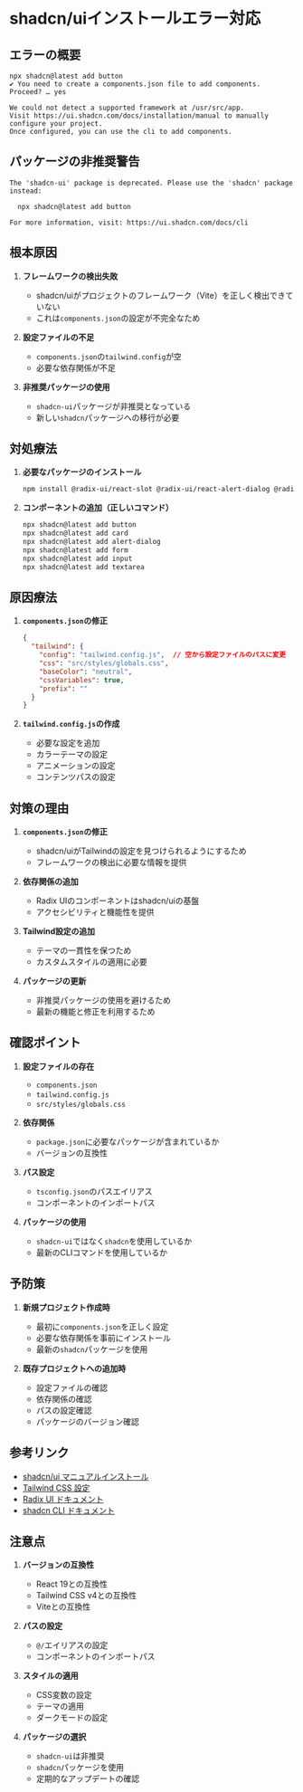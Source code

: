 # shadcn/uiインストールエラー対応

## エラーの概要
```
npx shadcn@latest add button
✔ You need to create a components.json file to add components. Proceed? … yes

We could not detect a supported framework at /usr/src/app.
Visit https://ui.shadcn.com/docs/installation/manual to manually configure your project.
Once configured, you can use the cli to add components.
```

## パッケージの非推奨警告
```
The 'shadcn-ui' package is deprecated. Please use the 'shadcn' package instead:

  npx shadcn@latest add button

For more information, visit: https://ui.shadcn.com/docs/cli
```

## 根本原因
1. **フレームワークの検出失敗**
   - shadcn/uiがプロジェクトのフレームワーク（Vite）を正しく検出できていない
   - これは`components.json`の設定が不完全なため

2. **設定ファイルの不足**
   - `components.json`の`tailwind.config`が空
   - 必要な依存関係が不足

3. **非推奨パッケージの使用**
   - `shadcn-ui`パッケージが非推奨となっている
   - 新しい`shadcn`パッケージへの移行が必要

## 対処療法
1. **必要なパッケージのインストール**
   ```bash
   npm install @radix-ui/react-slot @radix-ui/react-alert-dialog @radix-ui/react-label @radix-ui/react-form
   ```

2. **コンポーネントの追加（正しいコマンド）**
   ```bash
   npx shadcn@latest add button
   npx shadcn@latest add card
   npx shadcn@latest add alert-dialog
   npx shadcn@latest add form
   npx shadcn@latest add input
   npx shadcn@latest add textarea
   ```

## 原因療法
1. **`components.json`の修正**
   ```json
   {
     "tailwind": {
       "config": "tailwind.config.js",  // 空から設定ファイルのパスに変更
       "css": "src/styles/globals.css",
       "baseColor": "neutral",
       "cssVariables": true,
       "prefix": ""
     }
   }
   ```

2. **`tailwind.config.js`の作成**
   - 必要な設定を追加
   - カラーテーマの設定
   - アニメーションの設定
   - コンテンツパスの設定

## 対策の理由
1. **`components.json`の修正**
   - shadcn/uiがTailwindの設定を見つけられるようにするため
   - フレームワークの検出に必要な情報を提供

2. **依存関係の追加**
   - Radix UIのコンポーネントはshadcn/uiの基盤
   - アクセシビリティと機能性を提供

3. **Tailwind設定の追加**
   - テーマの一貫性を保つため
   - カスタムスタイルの適用に必要

4. **パッケージの更新**
   - 非推奨パッケージの使用を避けるため
   - 最新の機能と修正を利用するため

## 確認ポイント
1. **設定ファイルの存在**
   - `components.json`
   - `tailwind.config.js`
   - `src/styles/globals.css`

2. **依存関係**
   - `package.json`に必要なパッケージが含まれているか
   - バージョンの互換性

3. **パス設定**
   - `tsconfig.json`のパスエイリアス
   - コンポーネントのインポートパス

4. **パッケージの使用**
   - `shadcn-ui`ではなく`shadcn`を使用しているか
   - 最新のCLIコマンドを使用しているか

## 予防策
1. **新規プロジェクト作成時**
   - 最初に`components.json`を正しく設定
   - 必要な依存関係を事前にインストール
   - 最新の`shadcn`パッケージを使用

2. **既存プロジェクトへの追加時**
   - 設定ファイルの確認
   - 依存関係の確認
   - パスの設定確認
   - パッケージのバージョン確認

## 参考リンク
- [shadcn/ui マニュアルインストール](https://ui.shadcn.com/docs/installation/manual)
- [Tailwind CSS 設定](https://tailwindcss.com/docs/configuration)
- [Radix UI ドキュメント](https://www.radix-ui.com/docs/primitives)
- [shadcn CLI ドキュメント](https://ui.shadcn.com/docs/cli)

## 注意点
1. **バージョンの互換性**
   - React 19との互換性
   - Tailwind CSS v4との互換性
   - Viteとの互換性

2. **パスの設定**
   - `@/`エイリアスの設定
   - コンポーネントのインポートパス

3. **スタイルの適用**
   - CSS変数の設定
   - テーマの適用
   - ダークモードの設定

4. **パッケージの選択**
   - `shadcn-ui`は非推奨
   - `shadcn`パッケージを使用
   - 定期的なアップデートの確認 